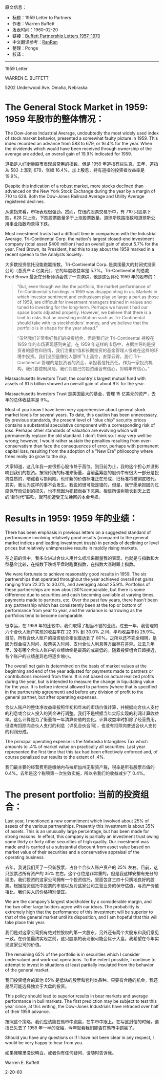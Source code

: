 原文信息：

- 标题：1959 Letter to Partners
- 作者：Warren Buffett
- 发表时间：1960-02-20
- 链接：[Buffett Partnership Letters 1957-1970](https://theoraclesclassroom.com/wp-content/uploads/2020/05/Buffett-Partnership-Letters-1957-1970-High-Quality.pdf)
- 中文翻译参考：[RanRan](https://xueqiu.com/1173786903/686611158)
- 整理：Ponge
- 校译：

---

1959 Letter  

WARREN E. BUFFETT  

5202 Underwood Ave. Omaha, Nebraska

# The General Stock Market in 1959: 1959 年股市的整体情况：

The Dow-Jones Industrial Average, undoubtedly the most widely used index of stock market behavior, presented a somewhat faulty picture in 1959. This index recorded an advance from 583 to 679, or 16.4% for the year. When the dividends which would have been received through ownership of the average are added, an overall gain of 19.9% indicated for 1959.

道指是人们衡量股市表现最常用的指数，但是 1959 年道指有些失真。去年，道指从 583 上涨到 679，涨幅 16.4%，加上股息，持有道指的投资者收益率是 19.9%。  

Despite this indication of a robust market, more stocks declined than advanced on the New York Stock Exchange during the year by a margin of 710 to 628. Both the Dow-Jones Railroad Average and Utility Average registered declines.
  
从道指来看，市场表现很强劲，然而，在纽约股票交易所中，有 710 只股票下跌，628 只上涨，下跌股票数量多于上涨股票数量。道琼斯铁路指数和道琼斯公用事业指数均录得下跌。  

Most investment trusts had a difficult time in comparison with the Industrial Average. Tri-Continental Corp. the nation's largest closed-end investment company (total asset $400 million) had an overall gain of about 5.7% for the year. Fred Brown, its President, had this to say about the 1959 marked in a recent speech to the Analysts Society:

大多数投资信托没能跑赢指数。Tri-Continental Corp. 是美国最大的封闭式投资公司（总资产 4 亿美元），它的年度收益率是 5.7%。Tri-Continental 的总裁 Fred Brown 最近在分析师协会做了一次演讲，他是这么评论 1959 年的股市的：  

> "But, even though we like the portfolio, the market performance of Tri-Continental's holdings in 1959 was disappointing to us. Markets in which investor sentiment and enthusiasm play so large a part as those of 1959, are difficult for investment managers trained in values and tuned to investing for the long-term. Perhaps we haven't had our space boots adjusted properly. However, we believe that there is a limit to risks that an investing institution such as Tri-Continental should take with its stockholders' money, and we believe that the portfolio is in shape for the year ahead."

> “虽然我们非常看好我们的投资组合，但是我们对 Tri-Continental 持股在 1959 年的市场表现感到失望。在 1959 年这样的市场中，占据主导的是投资者的感性和热情，我们注重价值和长期投资的基金管理人很难在这样的环境中投资。我们没胆量像别人那样飞上高空，直穿云霄。我们 Tri-Continental 管理的是投资者的资金，承担着信托责任。作为一家投资机构，我们要控制风险。我们对自己的投资组合有信心，对明年有信心。”  

Massachusetts Investors Trust, the country's largest mutual fund with assets of $1.5 billion showed an overall gain of about 9% for the year.

Massachusetts Investors Trust 是美国最大的基金，管理 15 亿美元的资产，去年的总体收益率是 9%。  

Most of you know I have been very apprehensive about general stock market levels for several years. To date, this caution has been unnecessary. By previous standards, the present level of "blue chip" security prices contains a substantial speculative component with a corresponding risk of loss. Perhaps other standards of valuation are evolving which will permanently replace the old standard. I don't think so. I may very well be wrong; however, I would rather sustain the penalties resulting from over-conservatism than face the consequences of error, perhaps with permanent capital loss, resulting from the adoption of a "New Era" philosophy where trees really do grow to the sky.

大家知道，这几年我一直很担心股市处于高位。到目前为止，我的这个担心并没影响到我们的投资。按照传统的标准来衡量，当前蓝筹股的股价中有很大一部分是投机性质的，暗藏着亏损风险。也许新的价值标准正在形成，旧标准将被彻底取代。其实，我认为这样的事不会发生。我说的很可能是错的，但是，我宁愿承担因为过度保守而受到的损失，也不想因为犯错而吞下恶果。相信所谓树能长到天上去的“新时代”鼓吹，就可能遭受无法挽回的本金亏损。  

# Results in 1959: 1959 年的业绩：

There has been emphasis in previous letters on a suggested standard of performance involving relatively good results (compared to the general market indices and leading investment trusts) in periods of declining or level prices but relatively unimpressive results in rapidly rising markets.

在之前的信中，我多次讲过合伙人用什么标准来衡量我的表现，也就是与指数和大型基金比较，在指数下跌或平盘时跑赢指数，在指数大涨时跟上指数。  

We were fortunate to achieve reasonably good results in 1959. The six partnerships that operated throughout the year achieved overall net gains ranging from 22.3% to 30.0%, and averaging about 25.9%. Portfolios of these partnerships are now about 80%comparable, but there is some difference due to securities and cash becoming available at varying times, payments made to partners, etc. Over the past few years, there hasn't been any partnership which has consistently been at the top or bottom of performance from year to year, and the variance is narrowing as the portfolios tend to become comparable.

很幸运，在 1959 年的比较中，我们取得了相当不错的业绩。过去一年，我管理的六个合伙人账户实现的收益率在 22.3% 到 30.0% 之间，平均收益率约 25.9%。目前，所有合伙人账户的投资组合相似度达到了 80%。之所以还不完全相同，是因为现金投入时间、股票买入时间、支付合伙人利息等方面存在差异。过去几年里，没有哪个合伙人账户的业绩始终是最高的或最低的。随着投资组合日趋接近，各个账户的业绩差异也将逐步缩小。  

The overall net gain is determined on the basis of market values at the beginning and end of the year adjusted for payments made to partners or contributions received from them. It is not based on actual realized profits during the year, but is intended to measure the change in liquidating value for the year. It is before interest allowed to partners (where that is specified in the partnership agreement) and before any division of profit to the general partner, but after operating expenses.

合伙人账户的整体净收益率按照年初和年末的市场价值计算，并根据向合伙人支付的利息或合伙人投入的资金进行调整。我们不是根据当年实际实现的利润计算收益率。这么计算是为了衡量每一年清算价值的变化。计算收益率时扣除了经营费用，但没有扣除向合伙人支付的利息（详见合伙合同），也没有扣除向普通合伙人支付的利润分成。  

The principal operating expense is the Nebraska Intangibles Tax which amounts to .4% of market value on practically all securities. Last year represented the first time that this tax had been effectively enforced and, of course penalized our results to the extent of .4%.

我们最主要的经营费用是缴纳内布拉斯加州无形资产税，税率是所有股票市值的 0.4%。去年是这个税项第一次生效实施，所以令我们的收益减少了 0.4%。 

# The present portfolio: 当前的投资组合：

Last year, I mentioned a new commitment which involved about 25% of assets of the various partnerships. Presently this investment is about 35% of assets. This is an unusually large percentage, but has been made for strong reasons. In effect, this company is partially an investment trust owing some thirty or forty other securities of high quality. Our investment was made and is carried at a substantial discount from asset value based on market value of their securities and a conservative appraisal of the operating business.

去年，我说我们买了一只新股票，占各个合伙人账户资产的 25% 左右。目前，这只股票占所有资产的 35% 左右。这个仓位是非常重的，但是我这样安排有充分的理由。我们投资的这家公司拥有一个投资信托，里面包含三四十只质地良好的股票。根据投资信托中股票的市值以及对这家公司主营业务的保守估值，与资产价值相比，我们买入的价格特别便宜。  

We are the company’s largest stockholder by a considerable margin, and the two other large holders agree with our ideas. The probability is extremely high that the performance of this investment will be superior to that of the general market until its disposition, and I am hopeful that this will take place this year.

我们是对这家公司拥有绝对控股权的第一大股东，另外还有两个大股东和我们意见一致。在价值最终实现之前，这只股票的表现很可能会优于大盘，我希望在今年实现这家公司的价值。  

The remaining 65% of the portfolio is in securities which I consider undervalued and work-out operations. To the extent possible, I continue to attempt to invest in situations at least partially insulated from the behavior of the general market.

我们投资组合的其他 65% 是低估的股票和套利类品种。只要有合适的机会，我还是尽可能选择独立于大盘的投资。  

This policy should lead to superior results in bear markets and average performance in bull markets. The first prediction may be subject to test this year since, at this writing, the Dow-Jones Industrials have retraced over half of their 1959 advance.

按照这个策略，我们应该能在熊市中跑赢，在牛市中跟上。在写这封信的时候，道指已失去了 1959 年一半的涨幅，今年就看我们能否在熊市中跑赢了。

Should you have any questions or if I have not been clear in any respect, I would be very happy to hear from you.

如果我哪里没说明白，或者你有任何疑问，请随时告诉我。  

Warren E. Buffett 

2-20-60